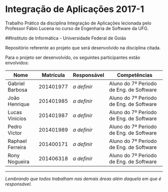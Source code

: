 # Integração de Aplicações 2017-1
Trabalho Prático da disciplina Integração de Aplicações lecionada pelo Professor Fábio Lucena no curso de Engenharia de Software da UFG.

##Instituto de Informática - Universidade Federal de Goiás

Repositório referente ao projeto que será desenvolvido na disciplina citada.

Para o projeto ser desenvolvido, os seguintes participantes estão envolvidos:

Nome             |    Matrícula     |            Responsável           |  Competências
-----------------|------------------|----------------------------------|---------
Gabriel Barbosa  | 201401977        |_a definir_    | Aluno do 7º Periodo de Eng. de Software|
João Henrique    | 201401985        | _a definir_   | Aluno do 7º Periodo de Eng. de Software|
Lucas Vinicios   | 201401987        | _a definir_   | Aluno do 7º Periodo de Eng. de Software|
Pedro Victor     | 201401989        | _a definir_   | Aluno do 7º Periodo de Eng. de Software|
Raphael Ferreira | 201400171        | _a definir_   | Aluno do 7º Periodo de Eng. de Software|
Rony Nogueira    | 201406318        | _a definir_   | Aluno do 7º Periodo de Eng. de Software|
---------
_Lembrando que todos trabalham nas demais áreas além daquela em que é responsável._
